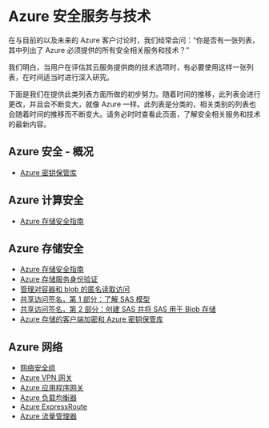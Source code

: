 <properties
   pageTitle="Azure 安全服务与技术 | Azure"
   description="本文提供了一个包含 Azure 安全服务与技术的特选列表。"
   services="security"
   documentationCenter="na"
   authors="LingChen"
   manager="langyun"
   editor="Lingche"/>  


<tags
   ms.service="security"
   ms.devlang="na"
   ms.topic="article"
   ms.tgt_pltfrm="na"
   ms.workload="na"
   ms.date="08/09/2016"
   wacn.date="10/31/2016"
   ms.author="lingche"/>  


# Azure 安全服务与技术

在与目前的以及未来的 Azure 客户讨论时，我们经常会问：“你是否有一张列表，其中列出了 Azure 必须提供的所有安全相关服务和技术？”
 
我们明白，当用户在评估其云服务提供商的技术选项时，有必要使用这样一张列表，在时间适当时进行深入研究。

下面是我们在提供此类列表方面所做的初步努力。随着时间的推移，此列表会进行更改，并且会不断变大，就像 Azure 一样。此列表是分类的，相关类别的列表也会随着时间的推移而不断变大。请务必时时查看此页面，了解安全相关服务和技术的最新内容。

## Azure 安全 - 概况
- [Azure 密钥保管库](/documentation/articles/key-vault-whatis/)

## Azure 计算安全
- [Azure 存储安全指南](/documentation/articles/storage-security-guide/)

## Azure 存储安全
- [Azure 存储安全指南](/documentation/articles/storage-security-guide/)
- [Azure 存储服务身份验证](https://msdn.microsoft.com/zh-cn/library/azure/dd179428.aspx)
- [管理对容器和 blob 的匿名读取访问](/documentation/articles/storage-manage-access-to-resources/)
- [共享访问签名，第 1 部分：了解 SAS 模型](/documentation/articles/storage-dotnet-shared-access-signature-part-1/)
- [共享访问签名，第 2 部分：创建 SAS 并将 SAS 用于 Blob 存储](/documentation/articles/storage-dotnet-shared-access-signature-part-2/)
- [Azure 存储的客户端加密和 Azure 密钥保管库](/documentation/articles/storage-client-side-encryption/)

## Azure 网络
- [网络安全组](/documentation/articles/virtual-networks-nsg/)
- [Azure VPN 网关](/documentation/articles/vpn-gateway-about-vpngateways/)
- [Azure 应用程序网关](/documentation/articles/application-gateway-introduction/)
- [Azure 负载均衡器](/documentation/articles/load-balancer-overview/)
- [Azure ExpressRoute](/documentation/articles/expressroute-introduction/)
- [Azure 流量管理器](/documentation/articles/traffic-manager-overview/)

<!---HONumber=Mooncake_1024_2016-->